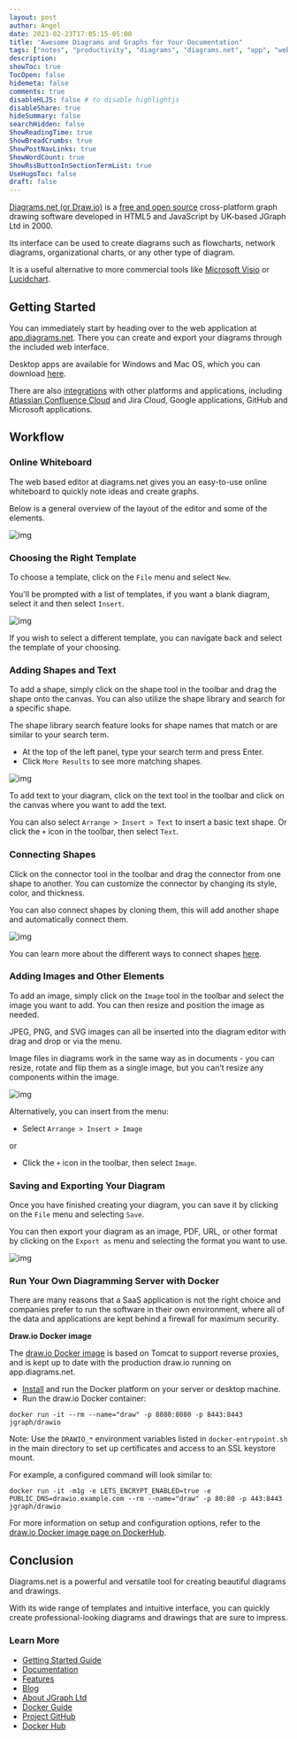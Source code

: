 ```yaml
---
layout: post
author: Angel
date: 2023-02-23T17:05:15-05:00
title: "Awesome Diagrams and Graphs for Your Documentation"
tags: ["notes", "productivity", "diagrams", "diagrams.net", "app", "webapp"]
description:
showToc: true
TocOpen: false
hidemeta: false
comments: true
disableHLJS: false # to disable highlightjs
disableShare: true
hideSummary: false
searchHidden: false
ShowReadingTime: true
ShowBreadCrumbs: true
ShowPostNavLinks: true
ShowWordCount: true
ShowRssButtonInSectionTermList: true
UseHugoToc: false
draft: false
---
```


[Diagrams.net (or Draw.io)](https://www.diagrams.net) is a [free and open source](https://github.com/jgraph/drawio) cross-platform graph drawing software developed in HTML5 and JavaScript by UK-based JGraph Ltd in 2000.

Its interface can be used to create diagrams such as flowcharts, network diagrams, organizational charts, or any other type of diagram.

It is a useful alternative to more commercial tools like [Microsoft Visio](https://www.microsoft.com/en-us/microsoft-365/visio/flowchart-software) or [Lucidchart](https://www.lucidchart.com). 

## Getting Started

You can immediately start by heading over to the web application at [app.diagrams.net](https://app.diagrams.net/). There you can create and export your diagrams through the included web interface.

Desktop apps are available for Windows and Mac OS, which you can download [here](https://github.com/jgraph/drawio-desktop/releases/).

There are also [integrations](https://www.diagrams.net/integrations.html) with other platforms and applications, including [Atlassian Confluence Cloud](https://www.diagrams.net/doc/drawio-confluence-cloud.html) and Jira Cloud, Google applications, GitHub and Microsoft applications. 

## Workflow

### Online Whiteboard

The web based editor at diagrams.net gives you an easy-to-use online whiteboard to quickly note ideas and create graphs.

Below is a general overview of the layout of the editor and some of the elements.

![img](https://www.diagrams.net/assets/img/blog/interface-introduction.png)

### Choosing the Right Template

To choose a template, click on the `File` menu and select `New`. 

You'll be prompted with a list of templates, if you want a blank diagram, select it and then select `Insert`.

![img](https://www.diagrams.net/assets/img/blog/template-insert.png)

If you wish to select a different template, you can navigate back and select the template of your choosing.

### Adding Shapes and Text

To add a shape, simply click on the shape tool in the toolbar and drag the shape onto the canvas. You can also utilize the shape library and search for a specific shape.

The shape library search feature looks for shape names that match or are similar to your search term.

- At the top of the left panel, type your search term and press Enter.
- Click `More Results` to see more matching shapes.

![img](https://www.diagrams.net/assets/img/blog/shape-search.png)

To add text to your diagram, click on the text tool in the toolbar and click on the canvas where you want to add the text. 

You can also select `Arrange > Insert > Text` to insert a basic text shape. Or click the `+` icon in the toolbar, then select `Text`.

### Connecting Shapes

Click on the connector tool in the toolbar and drag the connector from one shape to another. You can customize the connector by changing its style, color, and thickness.

You can also connect shapes by cloning them, this will add another shape and automatically connect them.

![img](https://www.diagrams.net/assets/img/blog/clone-connect.gif)

You can learn more about the different ways to connect shapes [here](https://www.diagrams.net/doc/faq/connect-shapes).

### Adding Images and Other Elements

To add an image, simply click on the `Image` tool in the toolbar and select the image you want to add. You can then resize and position the image as needed.

JPEG, PNG, and SVG images can all be inserted into the diagram editor with drag and drop or via the menu.

Image files in diagrams work in the same way as in documents - you can resize, rotate and flip them as a single image, but you can’t resize any components within the image.

![img](https://www.diagrams.net/assets/img/blog/image-insert.gif)

Alternatively, you can insert from the menu: 

- Select `Arrange > Insert > Image`

or

- Click the `+` icon in the toolbar, then select `Image`. 

### Saving and Exporting Your Diagram

Once you have finished creating your diagram, you can save it by clicking on the `File` menu and selecting `Save`. 

You can then export your diagram as an image, PDF, URL, or other format by clicking on the `Export as` menu and selecting the format you want to use.

![img](https://www.diagrams.net/assets/img/blog/aws-example-file-export-as.png)

### Run Your Own Diagramming Server with Docker

There are many reasons that a SaaS application is not the right choice and companies prefer to run the software in their own environment, where all of the data and applications are kept behind a firewall for maximum security. 

**Draw.io Docker image**

The [draw.io Docker image](https://hub.docker.com/r/jgraph/drawio) is based on Tomcat to support reverse proxies, and is kept up to date with the production draw.io running on app.diagrams.net.

- [Install](/posts/2023-02/get-started-with-docker/#getting-started) and run the Docker platform on your server or desktop machine.
- Run the draw.io Docker container:

```    
docker run -it --rm --name="draw" -p 8080:8080 -p 8443:8443 jgraph/drawio
```

Note: Use the `DRAWIO_*` environment variables listed in `docker-entrypoint.sh` in the main directory to set up certificates and access to an SSL keystore mount. 

For example, a configured command will look similar to:

```
docker run -it -m1g -e LETS_ENCRYPT_ENABLED=true -e PUBLIC_DNS=drawio.example.com --rm --name="draw" -p 80:80 -p 443:8443 jgraph/drawio
```

For more information on setup and configuration options, refer to the [draw.io Docker image page on DockerHub](https://hub.docker.com/r/jgraph/drawio).

## Conclusion

Diagrams.net is a powerful and versatile tool for creating beautiful diagrams and drawings. 

With its wide range of templates and intuitive interface, you can quickly create professional-looking diagrams and drawings that are sure to impress.

### Learn More
- [Getting Started Guide](https://www.diagrams.net/doc/getting-started-editor)
- [Documentation](https://www.diagrams.net/doc/)
- [Features](https://www.diagrams.net/features)
- [Blog](https://www.diagrams.net/blog)
- [About JGraph Ltd](https://www.diagrams.net/about)
- [Docker Guide](https://www.diagrams.net/blog/diagrams-docker-app)
- [Project GitHub](https://github.com/jgraph)
- [Docker Hub](https://hub.docker.com/r/jgraph/drawio)